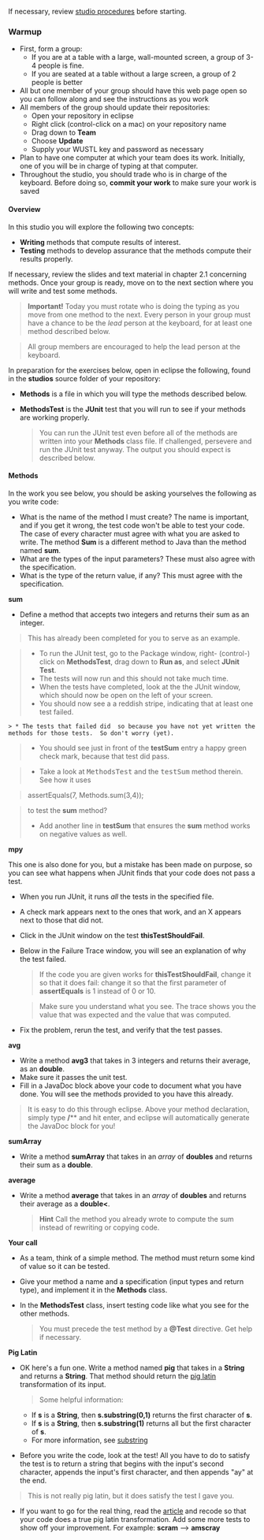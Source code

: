 If necessary, review [studio procedures](http://www.cs.wustl.edu/~jp/cse131/StudioDocs/studioheader.html) before starting.

### Warmup
* First, form a group:
    * If you are at a table with a large, wall-mounted screen, a group of 3-4 people is fine.
    * If you are seated at a table without a large screen, a group of 2 people is better
* All but one member of your group should have this web page open so you can follow along and see the instructions as you work
* All members of the group should update their repositories:
    * Open your repository in eclipse
    * Right click (control-click on a mac) on your repository name
    * Drag down to **Team**
    * Choose **Update**
    * Supply your WUSTL key and password as necessary
* Plan to have one computer at which your team does its work. Initially, one of you will be in charge of typing at that computer.
* Throughout the studio, you should trade who is in charge of the keyboard. Before doing so, **commit your work** to make sure your work is saved


#### Overview
In this studio you will explore the following two concepts:

  * **Writing** methods that compute results of interest.
  * **Testing** methods to develop assurance that the methods compute their results properly.

If necessary, review the slides and text material in chapter 2.1 concerning methods.  Once your group is ready, move on to the next section where you will write and test some methods.

  > **Important!** Today you must rotate who is doing the typing as you move from one method to the next.  Every person in your group must have a chance to be the <I>lead</I> person at the keyboard, for at least one method described below.

  >All group members are encouraged to help the lead person at the keyboard.


In preparation for the exercises below, open in eclipse the following, found in the **studios** source folder of your repository:

  * **Methods** is a file in which you will type the methods described below.
  * **MethodsTest** is the **JUnit** test that you will run to see if your methods are working properly.

    >You can run the JUnit test even before all of the methods are written into your **Methods** class file. If challenged, persevere and run the JUnit test anyway.  The output you should expect is described below.

#### Methods

In the work you see below, you should be asking yourselves the following
as you write code:
  * What is the name of the method I must create?  The name is important, and if you get it wrong, the test code won't be able to test your code. The case of every character must agree with what you are asked to write. The method **Sum** is a different method to Java than the method named **sum**.
  * What are the types of the input parameters?  These must also agree with the specification.
  * What is the type of the return value, if any?  This must agree with the specification.

**sum**

  * Define a method that accepts two integers and returns their sum as an integer.

  >This has already been completed for you to serve as an example.

   > * To run the JUnit test, go to the Package window, right- (control-) click on **MethodsTest**, drag down to **Run as**, and
select **JUnit Test**.
  > * The tests will now run and this should not take much time.
  > * When the tests have completed, look at the the JUnit window, which should now be open on the left of your screen.
  > * You should now see a a reddish stripe, indicating that at least one test failed.

    > * The tests that failed did  so because you have not yet written the methods for those tests.  So don't worry (yet).

  > * You should see just in front of the **testSum** entry a happy green check mark, because that test did pass.

  > * Take a look at <KBD>MethodsTest</KBD> and the <KBD>testSum</KBD> method therein.   See how it uses

  > assertEquals(7, Methods.sum(3,4));


  >to test the **sum** method?
  > * Add another line in **testSum** that ensures the **sum** method works on negative values as well.


**mpy**


This one is also done for you, but a mistake has been made on purpose,
so you can see what happens when JUnit finds that your code does not
pass a test.

  * When you run JUnit, it runs _all_ the tests in the specified file.

  * A check mark appears next to the ones that work, and an X appears next to those that did not.

  * Click in the JUnit window on the test **thisTestShouldFail**.
  * Below in the Failure Trace window, you will see an explanation of why the test failed.

    > If the code you are given works for **thisTestShouldFail**, change it so that it does fail:  change it so that the first parameter of **assertEquals** is 1 instead of 0 or 10.

    > Make sure you understand what you see.  The trace shows you the value that was expected and the value that was computed.

  * Fix the problem, rerun the test, and verify that the test passes.


**avg**

  * Write a method **avg3** that takes in 3 integers and
returns their average, as an **double**.
  * Make sure it passes the unit test.
  * Fill in a JavaDoc block above your code to document what you have
done.  You will see the methods provided to you have this already.

  >It is easy to do this through eclipse.  Above your method declaration, simply type **/**** and hit enter, and eclipse will automatically generate the JavaDoc block for you!

**sumArray**

  * Write a method **sumArray** that takes in an _array_ of **doubles** and returns their sum as a **double**.

**average**

  * Write a method **average** that takes in an _array_ of **doubles** and returns their average as a **double<**.

    > **Hint** Call the method you already wrote to compute the sum instead of rewriting or copying code.

**Your call**
  * As a team, think of a simple method.  The method must return some kind of value so it can be tested.

  * Give your method a name and a specification (input types and return type), and implement it in the **Methods** class.

  * In the **MethodsTest** class, insert testing code like what you see for the other methods.

    >You must precede the test method by a **@Test** directive.  Get help if necessary.

**Pig Latin**
  * OK here's a fun one.  Write a method named **pig** that takes in a **String** and returns a **String**.  That method should return the [pig latin](http://en.wikipedia.org/wiki/Pig_Latin) transformation of its input.

    >Some helpful information:
      * If **s** is a **String**, then **s.substring(0,1)** returns the first character of **s**.
      * If **s** is a **String**, then **s.substring(1)** returns all but the first character of **s**.
      * For more information, see [substring](http://docs.oracle.com/javase/6/docs/api/java/lang/String.html#substring%28int%29)


  * Before you write the code, look at the test!  All you have to do to satisfy the test is to return a string that begins with the input's second character, appends the input's first character, and then appends "ay" at the end.

  >This is not really pig latin, but it does satisfy the test I gave you.

  * If you want to go for the real thing, read the [article](http://en.wikipedia.org/wiki/Pig_Latin) and recode so that your code does a true pig latin transformation.  Add some more tests to show off your improvement.  For example:
  **scram** --> **amscray**
